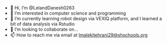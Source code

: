 - 👋 Hi, I’m @LelandDanesh0263
- 👀 I’m interested in computer science and programming
- 🌱 I’m currently learning robot design via VEXIQ platform, and I learned a bit of data analysis via Rstudio
- 💞️ I’m looking to collaborate on...
- 📫 How to reach me via email at lmalekitehrani29@shschools.org

<!---
LelandDanesh0263/LelandDanesh0263 is a ✨ special ✨ repository because its `README.md` (this file) appears on your GitHub profile.
You can click the Preview link to take a look at your changes.
--->

